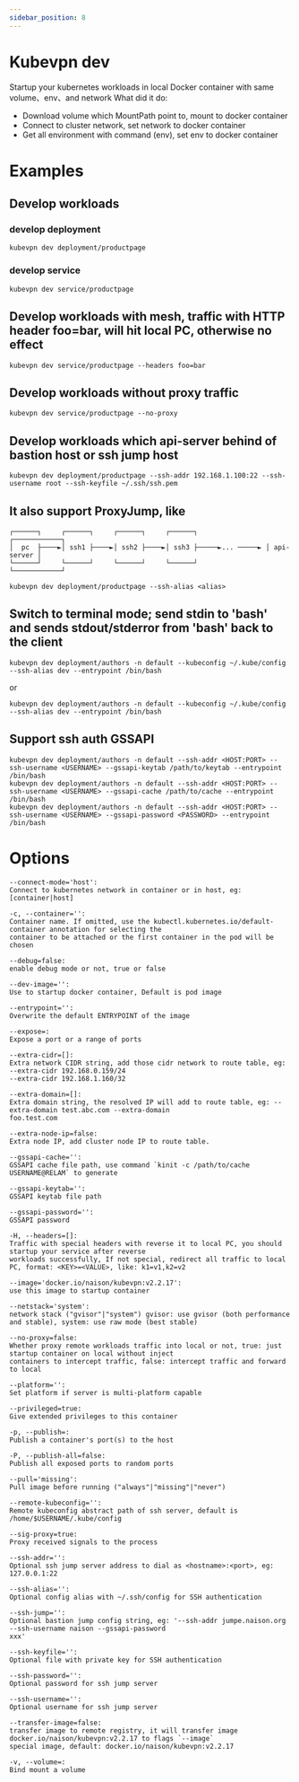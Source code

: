 ```yaml
---
sidebar_position: 8
---
```


# Kubevpn dev

Startup your kubernetes workloads in local Docker container with same volume、env、and network
What did it do:

* Download volume which MountPath point to, mount to docker container
* Connect to cluster network, set network to docker container
* Get all environment with command (env), set env to docker container

# Examples

## Develop workloads

### develop deployment

```shell
kubevpn dev deployment/productpage
```

### develop service

```shell
kubevpn dev service/productpage
```

## Develop workloads with mesh, traffic with HTTP header foo=bar, will hit local PC, otherwise no effect

```shell
kubevpn dev service/productpage --headers foo=bar
```

## Develop workloads without proxy traffic

```shell
kubevpn dev service/productpage --no-proxy
```

## Develop workloads which api-server behind of bastion host or ssh jump host

```shell
kubevpn dev deployment/productpage --ssh-addr 192.168.1.100:22 --ssh-username root --ssh-keyfile ~/.ssh/ssh.pem
```

## It also support ProxyJump, like

```text
┌──────┐     ┌──────┐     ┌──────┐     ┌──────┐                 ┌────────────┐
│  pc  ├────►│ ssh1 ├────►│ ssh2 ├────►│ ssh3 ├─────►... ─────► │ api-server │
└──────┘     └──────┘     └──────┘     └──────┘                 └────────────┘
```

```shell
kubevpn dev deployment/productpage --ssh-alias <alias>
```

## Switch to terminal mode; send stdin to 'bash' and sends stdout/stderror from 'bash' back to the client

```shell
kubevpn dev deployment/authors -n default --kubeconfig ~/.kube/config --ssh-alias dev --entrypoint /bin/bash
```

or

```shell
kubevpn dev deployment/authors -n default --kubeconfig ~/.kube/config --ssh-alias dev --entrypoint /bin/bash
```

## Support ssh auth GSSAPI

```shell
kubevpn dev deployment/authors -n default --ssh-addr <HOST:PORT> --ssh-username <USERNAME> --gssapi-keytab /path/to/keytab --entrypoint /bin/bash
kubevpn dev deployment/authors -n default --ssh-addr <HOST:PORT> --ssh-username <USERNAME> --gssapi-cache /path/to/cache --entrypoint /bin/bash
kubevpn dev deployment/authors -n default --ssh-addr <HOST:PORT> --ssh-username <USERNAME> --gssapi-password <PASSWORD> --entrypoint /bin/bash
```

# Options

```text
--connect-mode='host':
Connect to kubernetes network in container or in host, eg: [container|host]

-c, --container='':
Container name. If omitted, use the kubectl.kubernetes.io/default-container annotation for selecting the
container to be attached or the first container in the pod will be chosen

--debug=false:
enable debug mode or not, true or false

--dev-image='':
Use to startup docker container, Default is pod image

--entrypoint='':
Overwrite the default ENTRYPOINT of the image

--expose=:
Expose a port or a range of ports

--extra-cidr=[]:
Extra network CIDR string, add those cidr network to route table, eg: --extra-cidr 192.168.0.159/24 
--extra-cidr 192.168.1.160/32

--extra-domain=[]:
Extra domain string, the resolved IP will add to route table, eg: --extra-domain test.abc.com --extra-domain
foo.test.com

--extra-node-ip=false:
Extra node IP, add cluster node IP to route table.

--gssapi-cache='':
GSSAPI cache file path, use command `kinit -c /path/to/cache USERNAME@RELAM` to generate

--gssapi-keytab='':
GSSAPI keytab file path

--gssapi-password='':
GSSAPI password

-H, --headers=[]:
Traffic with special headers with reverse it to local PC, you should startup your service after reverse
workloads successfully, If not special, redirect all traffic to local PC, format: <KEY>=<VALUE>, like: k1=v1,k2=v2

--image='docker.io/naison/kubevpn:v2.2.17':
use this image to startup container

--netstack='system':
network stack ("gvisor"|"system") gvisor: use gvisor (both performance and stable), system: use raw mode (best stable)

--no-proxy=false:
Whether proxy remote workloads traffic into local or not, true: just startup container on local without inject
containers to intercept traffic, false: intercept traffic and forward to local

--platform='':
Set platform if server is multi-platform capable

--privileged=true:
Give extended privileges to this container

-p, --publish=:
Publish a container's port(s) to the host

-P, --publish-all=false:
Publish all exposed ports to random ports

--pull='missing':
Pull image before running ("always"|"missing"|"never")

--remote-kubeconfig='':
Remote kubeconfig abstract path of ssh server, default is /home/$USERNAME/.kube/config

--sig-proxy=true:
Proxy received signals to the process

--ssh-addr='':
Optional ssh jump server address to dial as <hostname>:<port>, eg: 127.0.0.1:22

--ssh-alias='':
Optional config alias with ~/.ssh/config for SSH authentication

--ssh-jump='':
Optional bastion jump config string, eg: '--ssh-addr jumpe.naison.org --ssh-username naison --gssapi-password
xxx'

--ssh-keyfile='':
Optional file with private key for SSH authentication

--ssh-password='':
Optional password for ssh jump server

--ssh-username='':
Optional username for ssh jump server

--transfer-image=false:
transfer image to remote registry, it will transfer image docker.io/naison/kubevpn:v2.2.17 to flags `--image`
special image, default: docker.io/naison/kubevpn:v2.2.17

-v, --volume=:
Bind mount a volume
```